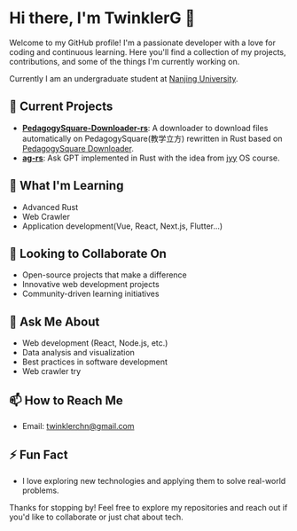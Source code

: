 # Hi there, I'm TwinklerG 👋

Welcome to my GitHub profile! I'm a passionate developer with a love for coding and continuous learning. Here you'll find a collection of my projects, contributions, and some of the things I'm currently working on.

Currently I am an undergraduate student at [Nanjing University](https://www.nju.edu.cn).

## 🔭 Current Projects
- [**PedagogySquare-Downloader-rs**](https://github.com/TwinklerG/PedagogySquare-Downloader-rs): A downloader to download files automatically on PedagogySquare(教学立方) rewritten in Rust based on [PedagogySquare Downloader](https://github.com/EricZhu-42/PedagogySquare_Downloader).
- [**ag-rs**](https://github.com/TwinklerG/ag-rs): Ask GPT implemented in Rust with the idea from [jyy](https://github.com/jiangyy) OS course.

## 🌱 What I'm Learning
- Advanced Rust
- Web Crawler
- Application development(Vue, React, Next.js, Flutter...)

## 👯 Looking to Collaborate On
- Open-source projects that make a difference
- Innovative web development projects
- Community-driven learning initiatives

## 💬 Ask Me About
- Web development (React, Node.js, etc.)
- Data analysis and visualization
- Best practices in software development
- Web crawler try

## 📫 How to Reach Me
- Email: twinklerchn@gmail.com

## ⚡ Fun Fact
- I love exploring new technologies and applying them to solve real-world problems.

Thanks for stopping by! Feel free to explore my repositories and reach out if you'd like to collaborate or just chat about tech.

```markdown
